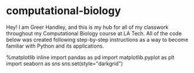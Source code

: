 # computational-biology
Hey! I am Greer Handley, and this is my hub for all of my classwork throughout my Computational Biology course at LA Tech.
All of the code below was created following step-by-step instructions as a way to become familiar with Python and its applications.

%matplotlib inline
import pandas as pd
import matplotlib.pyplot as plt
import seaborn as sns 
sns.set(style="darkgrid")

